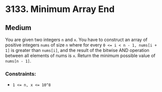 # 3133. Minimum Array End

## Medium

You are given two integers `n` and `x`. You have to construct an array of positive integers `nums` of size `n` where for
every `0 <= i < n - 1, nums[i + 1]` is greater than `nums[i]`, and the result of the bitwise AND operation between all
elements of nums is `x`. Return the minimum possible value of `nums[n - 1]`.

### Constraints:

- `1 <= n, x <= 10^8`
